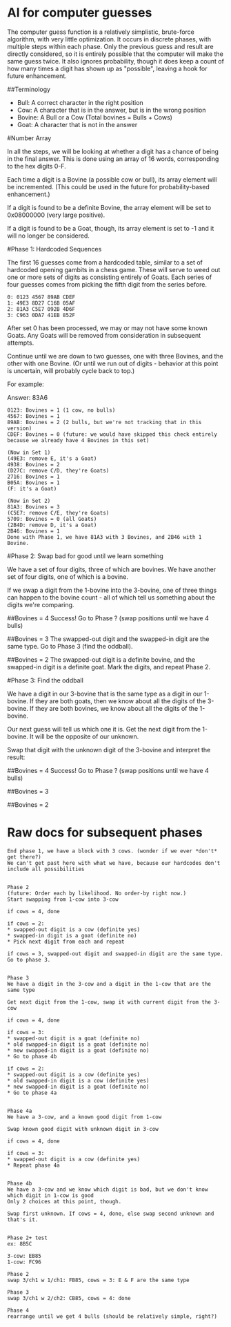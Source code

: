 AI for computer guesses
=======================

The computer guess function is a relatively simplistic, brute-force algorithm, with very little optimization. It occurs in discrete phases, with multiple steps within each phase. Only the previous guess and result are directly considered, so it is entirely possible that the computer will make the same guess twice. It also ignores probability, though it does keep a count of how many times a digit has shown up as "possible", leaving a hook for future enhancement.

##Terminology

* Bull: A correct character in the right position
* Cow: A character that is in the answer, but is in the wrong position
* Bovine: A Bull or a Cow (Total bovines = Bulls + Cows)
* Goat: A character that is not in the answer

#Number Array

In all the steps, we will be looking at whether a digit has a chance of being in the final answer. This is done using an array of 16 words, corresponding to the hex digits 0-F.

Each time a digit is a Bovine (a possible cow or bull), its array element will be incremented. (This could be used in the future for probability-based enhancement.)

If a digit is found to be a definite Bovine, the array element will be set to 0x08000000 (very large positive).

If a digit is found to be a Goat, though, its array element is set to -1 and it will no longer be considered.

#Phase 1: Hardcoded Sequences

The first 16 guesses come from a hardcoded table, similar to a set of hardcoded opening gambits in a chess game. These will serve to weed out one or more sets of digits as consisting entirely of Goats. Each series of four guesses comes from picking the fifth digit from the series before.

    0: 0123 4567 89AB CDEF
    1: 49E3 8D27 C16B 05AF
    2: 81A3 C5E7 092B 4D6F
    3: C963 0DA7 41EB 852F

After set 0 has been processed, we may or may not have some known Goats. Any Goats will be removed from consideration in subsequent attempts.

Continue until we are down to two guesses, one with three Bovines, and the other with one Bovine. (Or until we run out of digits - behavior at this point is uncertain, will probably cycle back to top.)

For example:

Answer: 83A6

    0123: Bovines = 1 (1 cow, no bulls)
    4567: Bovines = 1
    89AB: Bovines = 2 (2 bulls, but we're not tracking that in this version)
    CDEF: Bovines = 0 (future: we would have skipped this check entirely because we already have 4 Bovines in this set)

    (Now in Set 1)
    (49E3: remove E, it's a Goat)
    4938: Bovines = 2
    (D27C: remove C/D, they're Goats)
    2716: Bovines = 1
    B05A: Bovines = 1
    (F: it's a Goat)

    (Now in Set 2)
    81A3: Bovines = 3
    (C5E7: remove C/E, they're Goats)
    5709: Bovines = 0 (all Goats)
    (2B4D: remove D, it's a Goat)
    2B46: Bovines = 1
    Done with Phase 1, we have 81A3 with 3 Bovines, and 2B46 with 1 Bovine.

#Phase 2: Swap bad for good until we learn something

We have a set of four digits, three of which are bovines. We have another set of four digits, one of which is a bovine.

If we swap a digit from the 1-bovine into the 3-bovine, one of three things can happen to the bovine count - all of which tell us something about the digits we're comparing.

##Bovines = 4
Success! Go to Phase ? (swap positions until we have 4 bulls)

##Bovines = 3
The swapped-out digit and the swapped-in digit are the same type. Go to Phase 3 (find the oddball).

##Bovines = 2
The swapped-out digit is a definite bovine, and the swapped-in digit is a definite goat. Mark the digits, and repeat Phase 2.

#Phase 3: Find the oddball

We have a digit in our 3-bovine that is the same type as a digit in our 1-bovine. If they are both goats, then we know about all the digits of the 3-bovine. If they are both bovines, we know about all the digits of the 1-bovine.

Our next guess will tell us which one it is. Get the next digit from the 1-bovine. It will be the opposite of our unknown.

Swap that digit with the unknown digit of the 3-bovine and interpret the result:

##Bovines = 4
Success! Go to Phase ? (swap positions until we have 4 bulls)

##Bovines = 3


##Bovines = 2
 



Raw docs for subsequent phases
==============================

    End phase 1, we have a block with 3 cows. (wonder if we ever *don't* get there?)
    We can't get past here with what we have, because our hardcodes don't include all possibilities


    Phase 2
    (future: Order each by likelihood. No order-by right now.)
    Start swapping from 1-cow into 3-cow

    if cows = 4, done

    if cows = 2:
    * swapped-out digit is a cow (definite yes)
    * swapped-in digit is a goat (definite no)
    * Pick next digit from each and repeat

    if cows = 3, swapped-out digit and swapped-in digit are the same type. Go to phase 3.


    Phase 3
    We have a digit in the 3-cow and a digit in the 1-cow that are the same type

    Get next digit from the 1-cow, swap it with current digit from the 3-cow

    if cows = 4, done

    if cows = 3:
    * swapped-out digit is a goat (definite no)
    * old swapped-in digit is a goat (definite no)
    * new swapped-in digit is a goat (definite no)
    * Go to phase 4b

    if cows = 2:
    * swapped-out digit is a cow (definite yes)
    * old swapped-in digit is a cow (definite yes)
    * new swapped-in digit is a goat (definite no)
    * Go to phase 4a


    Phase 4a
    We have a 3-cow, and a known good digit from 1-cow

    Swap known good digit with unknown digit in 3-cow

    if cows = 4, done

    if cows = 3:
    * swapped-out digit is a cow (definite yes)
    * Repeat phase 4a


    Phase 4b
    We have a 3-cow and we know which digit is bad, but we don't know which digit in 1-cow is good
    Only 2 choices at this point, though.

    Swap first unknown. If cows = 4, done, else swap second unknown and that's it.


    Phase 2+ test
    ex: 8B5C

    3-cow: EB85
    1-cow: FC96

    Phase 2
    swap 3/ch1 w 1/ch1: FB85, cows = 3: E & F are the same type

    Phase 3
    swap 3/ch1 w 2/ch2: CB85, cows = 4: done

    Phase 4
    rearrange until we get 4 bulls (should be relatively simple, right?)
